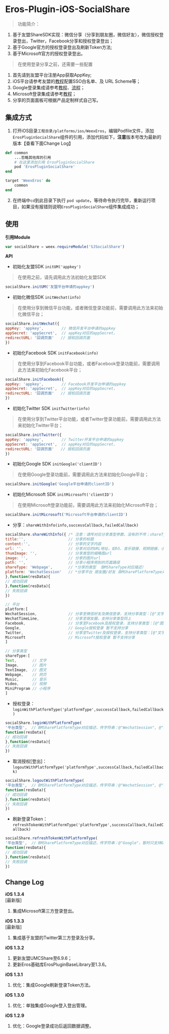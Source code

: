 # Eros-Plugin-iOS-SocialShare

> 功能简介：
1. 基于友盟ShareSDK实现：微信分享（分享到朋友圈，微信好友），微信授权登录登出，Twitter，Facebook分享和授权登录登出；
2. 基于Google官方的授权登录登出及刷新Token方法;
2. 基于Microsoft官方的授权登录登出。 

> 在使用登录分享之前，还需要一些配置 <br>
1. 首先请到友盟平台注册App获取AppKey; <br>
2. iOS平台请参考友盟的[教程](https://developer.umeng.com/docs/66632/detail/66825)配置SSO白名单、及 URL Scheme等；<br>
3. Google登录集成请参考[教程](https://developers.google.com/identity/sign-in/ios/start-integrating)、[流程](https://www.jianshu.com/p/3251468ba0a1)；<br>
4. Microsoft登录集成请参考[教程](https://docs.microsoft.com/zh-cn/azure/active-directory/develop/quickstart-v2-ios#option-1-register-and-auto-configure-your-app-and-then-download-the-code-sample)；<br>
5. 分享的页面面板可根据产品定制样式自己写。


## 集成方式

1. 打开iOS目录`工程目录/platforms/ios/WeexEros`，编辑Podfile文件，添加`ErosPluginSocialShare`组件的引用，添加代码如下，**注意**版本号改为最新的版本【查看下面Change Log】

```ruby
def common
    ...忽略其他库的引用
    # 在这里添加引用 ErosPluginSocialShare
    pod 'ErosPluginSocialShare'
end

target 'WeexEros' do
    common
end
```

2. 在终端中`cd`到此目录下执行 `pod update`，等待命令执行完毕，重新运行项目，如果没有报错则说明`ErosPluginSocialShare`组件集成成功；

## 使用

**引用Module**

```js
var socialShare = weex.requireModule('SJSocialShare')
```

**API**

* 初始化友盟SDK `initUM('appkey')` 

> 在使用之前，请先调用此方法初始化友盟SDK

```js
socialShare.initUM('友盟平台申请的appkey')
```

* 初始化微信SDK `initWechat(info)`

> 在使用分享到微信平台功能，或者微信登录功能前，需要调用此方法来初始化微信平台；

```js
socialShare.initWechat({
appKey: 'appkey',        // 微信开发平台申请的appkey
appSecret: 'appSecret',  // appKey对应的appSecret，
redirectURL: '回调页面'   // 授权回调页面
})
```

* 初始化Facebook SDK `initFacebook(info)`

> 在使用分享到Facebook平台功能，或者Facebook登录功能前，需要调用此方法来初始化Facebook平台；

```js
socialShare.initFacebook({
appKey: 'appkey',        // Facebook开发平台申请的appkey
appSecret: 'appSecret',  // appKey对应的appSecret，
redirectURL: '回调页面'   // 授权回调页面
})
```

* 初始化Twitter SDK `initTwitter(info)`

> 在使用分享到Twitter平台功能，或者Twitter登录功能前，需要调用此方法来初始化Twitter平台；

```js
socialShare.initTwitter({
appKey: 'appkey',        // Twitter开发平台申请的appkey
appSecret: 'appSecret',  // appKey对应的appSecret，
redirectURL: '回调页面'   // 授权回调页面
})
```

* 初始化Google SDK `initGoogle('clientID')`

> 在使用Google登录功能前，需要调用此方法来初始化Google平台；

```js
socialShare.initGoogle('Google平台申请的clientID')
```


* 初始化Microsoft SDK `initMicrosoft('clientID')`

> 在使用Microsoft登录功能前，需要调用此方法来初始化Microsoft平台；

```js
socialShare.initMicrosoft('Microsoft平台申请的clientID')
```


* 分享：`shareWithInfo(info,successCallback,failedCallback)`

```js
socialShare.shareWithInfo({ /* 注意：请传对应分享类型参数，没有的不传；shareType，platform为必传 */
title:'',                   // 分享的标题
content:'',                 // 分享的文字内容
url: '',                    // 分享对应的URL地址，如h5、音乐链接、视频链接、小程序的链接
thumImage: '',              // 分享类型的缩略图url
image: '',                  // 分享的图片url
path: '',                   // 分享小程序用到的页面路径
shareType: 'Webpage',       // *分享的类型 （BMShareType对应描述）
platform: 'WechatSession'   // *分享平台 朋友圈/好友（BMSharePlatformType对应描述，传字符串：@"WechatSession", @"Facebook", @"Google", @"Twitter"）
},function(resData){     
// 成功回调
},function(resData){
// 失败回调
})

// 平台
platform:[
WechatSession,              // 分享至微信好友及微信登录，支持分享类型：[@"文字", @"图片", @"图文", @"音乐链接", @"视频", @"网页链接", @"微信小程序"]
WechatTimeLine,             // 分享至朋友圈，支持分享类型同上
Facebook,                   // 分享至Facebook及授权登录，支持分享类型：[@"图片", @"图文", @"本地视频", @"网页链接"]
Google,                     // Google授权登录 暂不支持分享
Twitter,                    // 分享至Twitter及授权登录，支持分享类型：[@"文字", @"图片", @"图文", @"音乐链接", @"视频", @"网页链接"]   
Microsoft                   // Microsoft授权登录 暂不支持分享
]

// 分享类型
shareType:[
Text,       // 文字
Image,      // 图片
TextImage,  // 图文
Webpage,    // 网页
Music,      // 音乐
Video,      // 视频
MiniProgram // 小程序
]
```

* 授权登录：`loginWithPlatformType('platformType',successCallback,failedCallback)`

```js
socialShare.loginWithPlatformType(
'平台类型',  // BMSharePlatformType对应描述，传字符串：@"WechatSession", @"Facebook", @"Google", @"Twitter", @"Microsoft"
function(resData){     
// 成功回调
},function(resData){
// 失败回调
})
```

* 取消授权[登出]：`logoutWithPlatformType('platformType',successCallback,failedCallback)`

```js
socialShare.logoutWithPlatformType(
'平台类型',  // BMSharePlatformType对应描述，传字符串：@"WechatSession", @"Facebook", @"Google", @"Twitter", @"Microsoft"
function(resData){     
// 成功回调
},function(resData){
// 失败回调
})
```

* 刷新登录Token：`refreshTokenWithPlatformType('platformType',successCallback,failedCallback)`

```js
socialShare.refreshTokenWithPlatformType(
'平台类型',  // BMSharePlatformType对应描述，传字符串：@"Google"，暂时只支持Google
function(resData){     
// 成功回调
},function(resData){
// 失败回调
})
```
## Change Log
**iOS 1.3.4** <br>
[最新版]
1. 集成Microsoft第三方登录登出。


**iOS 1.3.3** <br>
[最新版]
1. 集成基于友盟的Twitter第三方登录及分享。


**iOS 1.3.2** <br>
1. 更新友盟UMCShare至6.9.6；
2. 更新Eros基础库ErosPluginBaseLibrary至1.3.6。


**iOS 1.3.1** <br>
1. 优化：集成Google刷新登录Token方法。


**iOS 1.3.0** <br>
1. 优化：单独集成Google登入登出管理。


**iOS 1.2.9** <br>
1. 优化：Google登录成功后返回数据调整。








